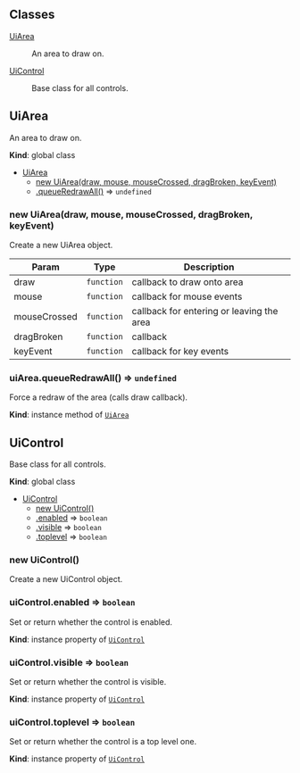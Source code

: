 ## Classes

<dl>
<dt><a href="#UiArea">UiArea</a></dt>
<dd><p>An area to draw on.</p>
</dd>
<dt><a href="#UiControl">UiControl</a></dt>
<dd><p>Base class for all controls.</p>
</dd>
</dl>

<a name="UiArea"></a>

## UiArea
An area to draw on.

**Kind**: global class  

* [UiArea](#UiArea)
    * [new UiArea(draw, mouse, mouseCrossed, dragBroken, keyEvent)](#new_UiArea_new)
    * [.queueRedrawAll()](#UiArea+queueRedrawAll) ⇒ <code>undefined</code>

<a name="new_UiArea_new"></a>

### new UiArea(draw, mouse, mouseCrossed, dragBroken, keyEvent)
Create a new UiArea object.


| Param | Type | Description |
| --- | --- | --- |
| draw | <code>function</code> | callback to draw onto area |
| mouse | <code>function</code> | callback for mouse events |
| mouseCrossed | <code>function</code> | callback for entering or leaving the area |
| dragBroken | <code>function</code> | callback |
| keyEvent | <code>function</code> | callback for key events |

<a name="UiArea+queueRedrawAll"></a>

### uiArea.queueRedrawAll() ⇒ <code>undefined</code>
Force a redraw of the area (calls draw callback).

**Kind**: instance method of [<code>UiArea</code>](#UiArea)  
<a name="UiControl"></a>

## UiControl
Base class for all controls.

**Kind**: global class  

* [UiControl](#UiControl)
    * [new UiControl()](#new_UiControl_new)
    * [.enabled](#UiControl+enabled) ⇒ <code>boolean</code>
    * [.visible](#UiControl+visible) ⇒ <code>boolean</code>
    * [.toplevel](#UiControl+toplevel) ⇒ <code>boolean</code>

<a name="new_UiControl_new"></a>

### new UiControl()
Create a new UiControl object.

<a name="UiControl+enabled"></a>

### uiControl.enabled ⇒ <code>boolean</code>
Set or return whether the control is enabled.

**Kind**: instance property of [<code>UiControl</code>](#UiControl)  
<a name="UiControl+visible"></a>

### uiControl.visible ⇒ <code>boolean</code>
Set or return whether the control is visible.

**Kind**: instance property of [<code>UiControl</code>](#UiControl)  
<a name="UiControl+toplevel"></a>

### uiControl.toplevel ⇒ <code>boolean</code>
Set or return whether the control is a top level one.

**Kind**: instance property of [<code>UiControl</code>](#UiControl)  
